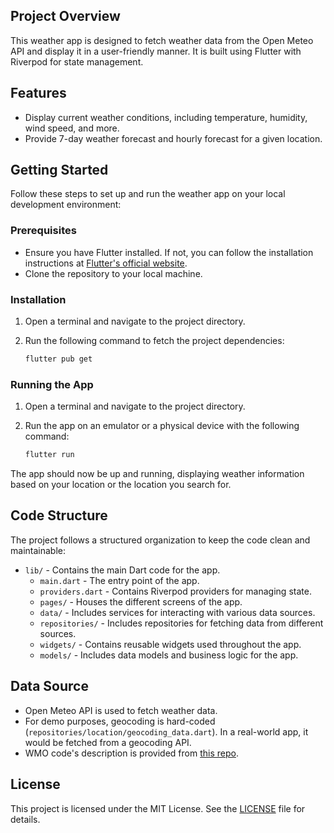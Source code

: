 ## Project Overview
This weather app is designed to fetch weather data from the Open Meteo API and display it in a user-friendly manner. It is built using Flutter with Riverpod for state management.

## Features
- Display current weather conditions, including temperature, humidity, wind speed, and more.
- Provide 7-day weather forecast and hourly forecast for a given location.

## Getting Started
Follow these steps to set up and run the weather app on your local development environment:

### Prerequisites
- Ensure you have Flutter installed. If not, you can follow the installation instructions at [Flutter's official website](https://flutter.dev/docs/get-started/install).
- Clone the repository to your local machine.

### Installation
1. Open a terminal and navigate to the project directory.
2. Run the following command to fetch the project dependencies:

   ```bash
   flutter pub get
   ```

### Running the App
1. Open a terminal and navigate to the project directory.
2. Run the app on an emulator or a physical device with the following command:

   ```bash
   flutter run
   ```

The app should now be up and running, displaying weather information based on your location or the location you search for.

## Code Structure
The project follows a structured organization to keep the code clean and maintainable:

- `lib/` - Contains the main Dart code for the app.
  - `main.dart` - The entry point of the app.
  - `providers.dart` - Contains Riverpod providers for managing state.
  - `pages/` - Houses the different screens of the app.
  - `data/` - Includes services for interacting with various data sources.
  - `repositories/` - Includes repositories for fetching data from different sources.
  - `widgets/` - Contains reusable widgets used throughout the app.
  - `models/` - Includes data models and business logic for the app.

## Data Source
- Open Meteo API is used to fetch weather data.
- For demo purposes, geocoding is hard-coded (`repositories/location/geocoding_data.dart`). In a real-world app, it would be fetched from a geocoding API.
- WMO code's description is provided from [this repo](https://gist.github.com/stellasphere/9490c195ed2b53c707087c8c2db4ec0c).

## License
This project is licensed under the MIT License. See the [LICENSE](LICENSE) file for details.
